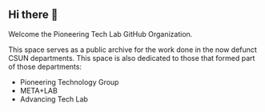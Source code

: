 ## Hi there 👋

Welcome the Pioneering Tech Lab GitHub Organization.

This space serves as a public archive for the work done in the now defunct CSUN departments. This space is also dedicated to those that formed part of those departments:

- Pioneering Technology Group
- META+LAB
- Advancing Tech Lab

<!--

**Here are some ideas to get you started:**

🙋‍♀️ A short introduction - what is your organization all about?
🌈 Contribution guidelines - how can the community get involved?
👩‍💻 Useful resources - where can the community find your docs? Is there anything else the community should know?
🍿 Fun facts - what does your team eat for breakfast?
🧙 Remember, you can do mighty things with the power of [Markdown](https://docs.github.com/github/writing-on-github/getting-started-with-writing-and-formatting-on-github/basic-writing-and-formatting-syntax)
-->
